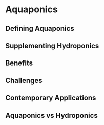 # Aquaponics

## Defining Aquaponics

## Supplementing Hydroponics

## Benefits

## Challenges

## Contemporary Applications

## Aquaponics vs Hydroponics
